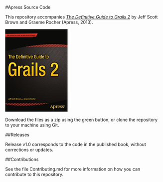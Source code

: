 #Apress Source Code

This repository accompanies [*The Definitive Guide to Grails 2*](http://www.apress.com/9781430243779) by Jeff Scott Brown and Graeme Rocher (Apress, 2013).

![Cover image](9781430243779.jpg)

Download the files as a zip using the green button, or clone the repository to your machine using Git.

##Releases

Release v1.0 corresponds to the code in the published book, without corrections or updates.

##Contributions

See the file Contributing.md for more information on how you can contribute to this repository.

